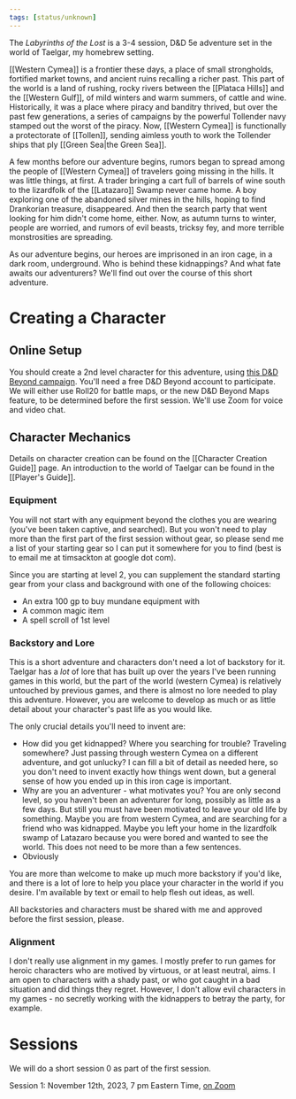```yaml
---
tags: [status/unknown]
---
```


The *Labyrinths of the Lost* is a 3-4 session, D&D 5e adventure set in the world of Taelgar, my homebrew setting. 

[[Western Cymea]] is a frontier these days, a place of small strongholds, fortified market towns, and ancient ruins recalling a richer past. This part of the world is a land of rushing, rocky rivers between the [[Plataca Hills]] and the [[Western Gulf]], of mild winters and warm summers, of cattle and wine. Historically, it was a place where piracy and banditry thrived, but over the past few generations, a series of campaigns by the powerful Tollender navy stamped out the worst of the piracy. Now, [[Western Cymea]] is functionally a protectorate of [[Tollen]], sending aimless youth to work the Tollender ships that ply [[Green Sea|the Green Sea]]. 

A few months before our adventure begins, rumors began to spread among the people of [[Western Cymea]] of travelers going missing in the hills. It was little things, at first. A trader bringing a cart full of barrels of wine south to the lizardfolk of the [[Latazaro]] Swamp never came home. A boy exploring one of the abandoned silver mines in the hills, hoping to find Drankorian treasure, disappeared. And then the search party that went looking for him didn't come home, either. Now, as autumn turns to winter, people are worried, and rumors of evil beasts, tricksy fey, and more terrible monstrosities are spreading.  

As our adventure begins, our heroes are imprisoned in an iron cage, in a dark room, underground. Who is behind these kidnappings? And what fate awaits our adventurers? We'll find out over the course of this short adventure.
# Creating a Character

## Online Setup

You should create a 2nd level character for this adventure, using [this D&D Beyond campaign](https://www.dndbeyond.com/campaigns/join/21148053946030910). You'll need a free D&D Beyond account to participate. We will either use Roll20 for battle maps, or the new D&D Beyond Maps feature, to be determined before the first session. We'll use Zoom for voice and video chat.
## Character Mechanics
Details on character creation can be found on the [[Character Creation Guide]] page. An introduction to the world of Taelgar can be found in the [[Player's Guide]]. 
### Equipment
You will not start with any equipment beyond the clothes you are wearing (you've been taken captive, and searched). But you won't need to play more than the first part of the first session without gear, so please send me a list of your starting gear so I can put it somewhere for you to find (best is to email me at timsackton at google dot com). 

Since you are starting at level 2, you can supplement the standard starting gear from your class and background with one of the following choices:
- An extra 100 gp to buy mundane equipment with
- A common magic item
- A spell scroll of 1st level
### Backstory and Lore
This is a short adventure and characters don't need a lot of backstory for it. Taelgar has a *lot* of lore that has built up over the years I've been running games in this world, but the part of the world (western Cymea) is relatively untouched by previous games, and there is almost no lore needed to play this adventure.  However, you are welcome to develop as much or as little detail about your character's past life as you would like. 

The only crucial details you'll need to invent are:

- How did you get kidnapped? Where you searching for trouble? Traveling somewhere? Just passing through western Cymea on a different adventure, and got unlucky? I can fill a bit of detail as needed here, so you don't need to invent exactly how things went down, but a general sense of how you ended up in this iron cage is important. 
- Why are you an adventurer - what motivates you? You are only second level, so you haven't been an adventurer for long, possibly as little as a few days. But still you must have been motivated to leave your old life by something. Maybe you are from western Cymea, and are searching for a friend who was kidnapped. Maybe you left your home in the lizardfolk swamp of Latazaro because you were bored and wanted to see the world. This does not need to be more than a few sentences. 
- Obviously 

You are more than welcome to make up much more backstory if you'd like, and there is a lot of lore to help you place your character in the world if you desire. I'm available by text or email to help flesh out ideas, as well. 

All backstories and characters must be shared with me and approved before the first session, please. 
### Alignment
I don't really use alignment in my games. I mostly prefer to run games for heroic characters who are motived by virtuous, or at least neutral, aims. I am open to characters with a shady past, or who got caught in a bad situation and did things they regret. However, I don't allow evil characters in my games - no secretly working with the kidnappers to betray the party, for example.
# Sessions

We will do a short session 0 as part of the first session. 

Session 1: November 12th, 2023, 7 pm Eastern Time, [on Zoom](https://harvard.zoom.us/j/97882884286?pwd=cmVQWjNneEkzeFl5ajk4ZDlUSm5VZz09)
